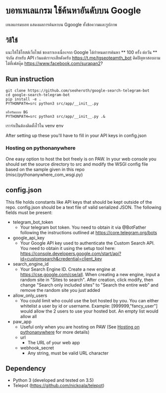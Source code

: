 # บอทเทเลแกรม ใช้ค้นหาอันดับบน Google
เทเลแกรมบอท แสดงผลการค้นหาบน Ggoogle ทั้งข้อความและรูปภาพ

## วิธีใช้
แนะให้ใช้โฮสต์เว็บไซต์ ของเราเองเนื่องจาก Google ได้กำหนดการค้นหา ** 100 ครั้ง
ต่อวัน ** จำกัด สำหรับ API เว้นแต่เราจะเสียตังครับ 
https://t.me/tgseoteamth_bot ติดปัญหาสอบถามได้ที่เฟสบุ๊ค https://www.facebook.com/surapan2?

## Run instruction
```
git clone https://github.com/seoheroth/google-search-telegram-bot
cd google-search-telegram-bot
pip install -e .
PYTHONPATH=src python3 src/app/__init__.py

หรือรันแบบ BG
PYTHONPATH=src python3 src/app/__init__.py .&
```
เราจำเป็นต้องติดตั้งไว้ใน venv env

After setting up these you'll have to fill in your API keys in config.json

### Hosting on pythonanywhere
One easy option to host the bot freely is on PAW. In your web console you should
set the source directory to src and modify the WSGI config file based on the
sample given in this repo (misc/pythonanywhere_com_wsgi.py)

## config.json
This file holds constants like API keys that should be kept outside of the repo.
config.json should be a text file of valid serialized JSON. The following fields
must be present:
- telegram_bot_token
  - Your telegram bot token. You need to obtain it via @BotFather following the
  instructions outlined at https://core.telegram.org/bots
- google_api_key
  - Your Google API key used to authenticate the Custom Search API. You need to
  obtain it using the setup tool here:
  https://console.developers.google.com/start/api?id=customsearch&credential=client_key
- search_engine_id
  - Your Search Engine ID. Create a new engine at https://cse.google.com/cse/all.
  When creating a new engine, input a random site in "Sites to search". After
  creation, click modify, then change "Search only included sites" to "Search
  the entire web" and remove the random site you just added
- allow_only_users
  - You could limit who could use the bot hosted by you. You can either
  whitelist a user by id or username. Example: [999999,"fancy_user"] would allow
  the 2 users to use your hosted bot. An empty list would allow all
- paw_app
  - Useful only when you are hosting on PAW (See
  [Hosting on pythonanywhere](#hosting-on-pythonanywhere) for more details)
  - url
    - The URL of your web app
  - webhook_secret
    - Any string, must be valid URL character

## Dependency
- Python 3 (developed and tested on 3.5)
- Telepot (https://github.com/nickoala/telepot)
